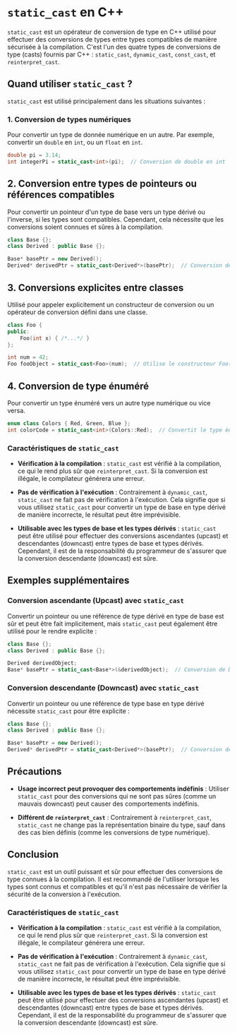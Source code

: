 # `static_cast` en C++

`static_cast` est un opérateur de conversion de type en C++ utilisé pour effectuer des conversions de types entre types compatibles de manière sécurisée à la compilation. C'est l'un des quatre types de conversions de type (casts) fournis par C++ : `static_cast`, `dynamic_cast`, `const_cast`, et `reinterpret_cast`.

## Quand utiliser `static_cast` ?

`static_cast` est utilisé principalement dans les situations suivantes :

### 1. Conversion de types numériques
Pour convertir un type de donnée numérique en un autre. Par exemple, convertir un `double` en `int`, ou un `float` en `int`.

```cpp
double pi = 3.14;
int integerPi = static_cast<int>(pi);  // Conversion de double en int
```
## 2. Conversion entre types de pointeurs ou références compatibles

Pour convertir un pointeur d'un type de base vers un type dérivé ou l'inverse, si les types sont compatibles. Cependant, cela nécessite que les conversions soient connues et sûres à la compilation.

```cpp
class Base {};
class Derived : public Base {};

Base* basePtr = new Derived();
Derived* derivedPtr = static_cast<Derived*>(basePtr);  // Conversion de pointeur de base en dérivé
```
## 3. Conversions explicites entre classes

Utilisé pour appeler explicitement un constructeur de conversion ou un opérateur de conversion défini dans une classe.

```cpp
class Foo {
public:
    Foo(int x) { /*...*/ }
};

int num = 42;
Foo fooObject = static_cast<Foo>(num);  // Utilise le constructeur Foo(int)
```
## 4. Conversion de type énuméré

Pour convertir un type énuméré vers un autre type numérique ou vice versa.

```cpp
enum class Colors { Red, Green, Blue };
int colorCode = static_cast<int>(Colors::Red);  // Convertit le type énuméré en entier
```
### Caractéristiques de `static_cast`

- **Vérification à la compilation** : `static_cast` est vérifié à la compilation, ce qui le rend plus sûr que `reinterpret_cast`. Si la conversion est illégale, le compilateur générera une erreur.

- **Pas de vérification à l'exécution** : Contrairement à `dynamic_cast`, `static_cast` ne fait pas de vérification à l'exécution. Cela signifie que si vous utilisez `static_cast` pour convertir un type de base en type dérivé de manière incorrecte, le résultat peut être imprévisible.

- **Utilisable avec les types de base et les types dérivés** : `static_cast` peut être utilisé pour effectuer des conversions ascendantes (upcast) et descendantes (downcast) entre types de base et types dérivés. Cependant, il est de la responsabilité du programmeur de s'assurer que la conversion descendante (downcast) est sûre.
## Exemples supplémentaires

### Conversion ascendante (Upcast) avec `static_cast`

Convertir un pointeur ou une référence de type dérivé en type de base est sûr et peut être fait implicitement, mais `static_cast` peut également être utilisé pour le rendre explicite :

```cpp
class Base {};
class Derived : public Base {};

Derived derivedObject;
Base* basePtr = static_cast<Base*>(&derivedObject);  // Conversion de Derived* à Base*
```
### Conversion descendante (Downcast) avec `static_cast`

Convertir un pointeur ou une référence de type base en type dérivé nécessite `static_cast` pour être explicite :

```cpp
class Base {};
class Derived : public Base {};

Base* basePtr = new Derived();
Derived* derivedPtr = static_cast<Derived*>(basePtr);  // Conversion de Base* à Derived*
```
## Précautions

- **Usage incorrect peut provoquer des comportements indéfinis** : Utiliser `static_cast` pour des conversions qui ne sont pas sûres (comme un mauvais downcast) peut causer des comportements indéfinis.

- **Différent de `reinterpret_cast`** : Contrairement à `reinterpret_cast`, `static_cast` ne change pas la représentation binaire du type, sauf dans des cas bien définis (comme les conversions de type numérique).

## Conclusion

`static_cast` est un outil puissant et sûr pour effectuer des conversions de type connues à la compilation. Il est recommandé de l'utiliser lorsque les types sont connus et compatibles et qu'il n'est pas nécessaire de vérifier la sécurité de la conversion à l'exécution.
### Caractéristiques de `static_cast`

- **Vérification à la compilation** : `static_cast` est vérifié à la compilation, ce qui le rend plus sûr que `reinterpret_cast`. Si la conversion est illégale, le compilateur générera une erreur.

- **Pas de vérification à l'exécution** : Contrairement à `dynamic_cast`, `static_cast` ne fait pas de vérification à l'exécution. Cela signifie que si vous utilisez `static_cast` pour convertir un type de base en type dérivé de manière incorrecte, le résultat peut être imprévisible.

- **Utilisable avec les types de base et les types dérivés** : `static_cast` peut être utilisé pour effectuer des conversions ascendantes (upcast) et descendantes (downcast) entre types de base et types dérivés. Cependant, il est de la responsabilité du programmeur de s'assurer que la conversion descendante (downcast) est sûre.
